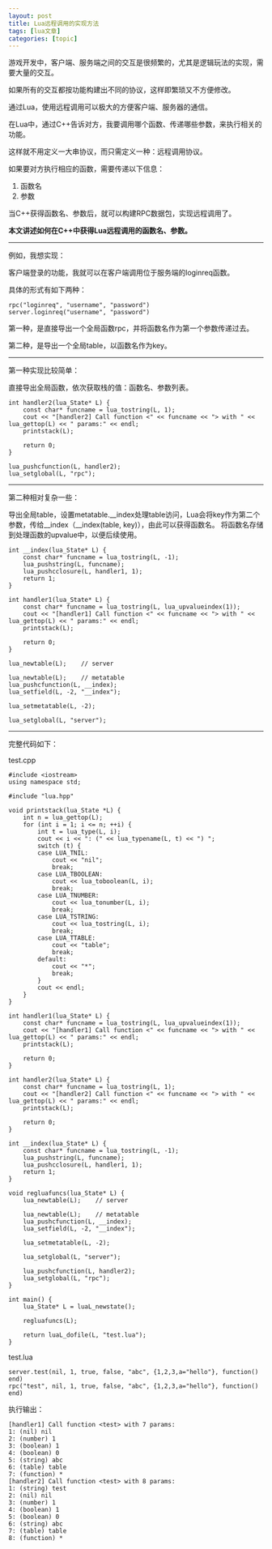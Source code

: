 ```yaml
---
layout: post
title: Lua远程调用的实现方法 
tags: [lua文章]
categories: [topic]
---
```

游戏开发中，客户端、服务端之间的交互是很频繁的，尤其是逻辑玩法的实现，需要大量的交互。

如果所有的交互都按功能构建出不同的协议，这样即繁琐又不方便修改。

通过Lua，使用远程调用可以极大的方便客户端、服务器的通信。

在Lua中，通过C++告诉对方，我要调用哪个函数、传递哪些参数，来执行相关的功能。

这样就不用定义一大串协议，而只需定义一种：远程调用协议。

如果要对方执行相应的函数，需要传递以下信息：

  1. 函数名
  2. 参数

当C++获得函数名、参数后，就可以构建RPC数据包，实现远程调用了。

**本文讲述如何在C++中获得Lua远程调用的函数名、参数。**

* * *

例如，我想实现：

客户端登录的功能，我就可以在客户端调用位于服务端的loginreq函数。

具体的形式有如下两种：

    
    
    rpc("loginreq", "username", "password")
    server.loginreq("username", "password")

第一种，是直接导出一个全局函数rpc，并将函数名作为第一个参数传递过去。

第二种，是导出一个全局table，以函数名作为key。

* * *

第一种实现比较简单：

直接导出全局函数，依次获取栈的值：函数名、参数列表。

    
    
    int handler2(lua_State* L) {
    	const char* funcname = lua_tostring(L, 1);
    	cout << "[handler2] Call function <" << funcname << "> with " << lua_gettop(L) << " params:" << endl;
    	printstack(L);
    
    	return 0;
    }
    
    lua_pushcfunction(L, handler2);
    lua_setglobal(L, "rpc");

* * *

第二种相对复杂一些：

导出全局table，设置metatable.__index处理table访问，Lua会将key作为第二个参数，传给__index（__index(table,
key)），由此可以获得函数名。 将函数名存储到处理函数的upvalue中，以便后续使用。

    
    
    int __index(lua_State* L) {
    	const char* funcname = lua_tostring(L, -1);
    	lua_pushstring(L, funcname);
    	lua_pushcclosure(L, handler1, 1);
    	return 1;
    }
    
    int handler1(lua_State* L) {
    	const char* funcname = lua_tostring(L, lua_upvalueindex(1));
    	cout << "[handler1] Call function <" << funcname << "> with " << lua_gettop(L) << " params:" << endl;
    	printstack(L);
    
    	return 0;
    }
    
    lua_newtable(L);	// server
    
    lua_newtable(L);	// metatable
    lua_pushcfunction(L, __index);
    lua_setfield(L, -2, "__index");
    
    lua_setmetatable(L, -2);
    
    lua_setglobal(L, "server");

* * *

完整代码如下：

test.cpp

    
    
    #include <iostream>
    using namespace std;
    
    #include "lua.hpp"
    
    void printstack(lua_State *L) {
    	int n = lua_gettop(L);
    	for (int i = 1; i <= n; ++i) {
    		int t = lua_type(L, i);
    		cout << i << ": (" << lua_typename(L, t) << ") ";
    		switch (t) {
    		case LUA_TNIL:
    			cout << "nil";
    			break;
    		case LUA_TBOOLEAN:
    			cout << lua_toboolean(L, i);
    			break;
    		case LUA_TNUMBER:
    			cout << lua_tonumber(L, i);
    			break;
    		case LUA_TSTRING:
    			cout << lua_tostring(L, i);
    			break;
    		case LUA_TTABLE:
    			cout << "table";
    			break;
    		default:
    			cout << "*";
    			break;
    		}
    		cout << endl;
    	}
    }
    
    int handler1(lua_State* L) {
    	const char* funcname = lua_tostring(L, lua_upvalueindex(1));
    	cout << "[handler1] Call function <" << funcname << "> with " << lua_gettop(L) << " params:" << endl;
    	printstack(L);
    
    	return 0;
    }
    
    int handler2(lua_State* L) {
    	const char* funcname = lua_tostring(L, 1);
    	cout << "[handler2] Call function <" << funcname << "> with " << lua_gettop(L) << " params:" << endl;
    	printstack(L);
    
    	return 0;
    }
    
    int __index(lua_State* L) {
    	const char* funcname = lua_tostring(L, -1);
    	lua_pushstring(L, funcname);
    	lua_pushcclosure(L, handler1, 1);
    	return 1;
    }
    
    void regluafuncs(lua_State* L) {
    	lua_newtable(L);	// server
    
    	lua_newtable(L);	// metatable
    	lua_pushcfunction(L, __index);
    	lua_setfield(L, -2, "__index");
    
    	lua_setmetatable(L, -2);
    	
    	lua_setglobal(L, "server");
    
    	lua_pushcfunction(L, handler2);
    	lua_setglobal(L, "rpc");
    }
    
    int main() {
    	lua_State* L = luaL_newstate();
    
    	regluafuncs(L);
    
    	return luaL_dofile(L, "test.lua");
    }

test.lua

    
    
    server.test(nil, 1, true, false, "abc", {1,2,3,a="hello"}, function() end)
    rpc("test", nil, 1, true, false, "abc", {1,2,3,a="hello"}, function() end)

执行输出：

    
    
    [handler1] Call function <test> with 7 params:
    1: (nil) nil
    2: (number) 1
    3: (boolean) 1
    4: (boolean) 0
    5: (string) abc
    6: (table) table
    7: (function) *
    [handler2] Call function <test> with 8 params:
    1: (string) test
    2: (nil) nil
    3: (number) 1
    4: (boolean) 1
    5: (boolean) 0
    6: (string) abc
    7: (table) table
    8: (function) *